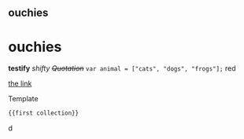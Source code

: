## ouchies ##
# ouchies #

**testify**
*shifty*
~~_Quotation_~~
```var animal = ["cats", "dogs", "frogs"];```
red


[the link](thelinkadress.com)

Template

```html
{{first collection}}
```

d

